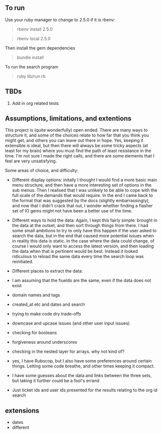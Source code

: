 ## To run
Use your ruby manager to change to 2.5.0
if it is rbenv:
> rbenv install 2.5.0

> rbenv local 2.5.0

Then install the gem dependencies
> bundle install

To run the search program
> ruby lib/run.rb

## TBDs
1. Add in org related tests

## Assumptions, limitations, and extentions

This project is (quite wonderfully) open ended. There are many ways to structure it, and some of the choices relate to how far that you think you might get, and others you can leave out there in hope. Yes, keeping it extensible is ideal, but then there will always be some tricky aspects (at least for my brain) where you must find the path of least resistance in the time. I'm not sure I made the right calls, and there are some elements that I feel are very unsatisfying. 

Some areas of choice, and difficulty:
- Different display options: 
    initally I thought I would find a more basic main menu structure, and then have a more interesting set of options in the sub menus. Then I realised that I was unlikely to be able to cope with the full scale of the demands that would require. In the end I came back to the format that was suggested by the docs (slightly embarrassingly), and now that I didn't crack that nut, I wonder whether finding a flasher set of IO gems might not have been a better use of the time.
- Different ways to hold the data:
    Again, I kept this fairly simple: brought in the data at the outset, and then sort through things from there. I had some small ambitions to try to only have this happen if the user asked to search the data, but in the end that caused more potential issues when in reality this data is static. In the case where the data could change, of course I would only want to access the latest version, and then loading the data when that is pertinent would be best. Instead it looked ridiculous to reload the same data every time the search loop was reinitiated.
- Different places to extract the data:
    
- I am assuming that the fiuelds are the same, even if the data does not exist
- domain names and tags
- created_at etc and dates and search
- trying to make code dry trade-offs
- downcase and upcase issues (and other user input issues)
- checking for booleans
- forgiveness around underscores
- checking in the nested layer for arrays. why not kind of?
- yes, I have Rubocop, but I also have some preferences around certain things. Letting some code breathe, and other times keeping it compact.
- I have some guesses about the data and links between the three sets, but taking it further could be a fool's errand
- Just ticket ids and user ids presented for the results relating to the org id search


## extensions
- dates
- different 